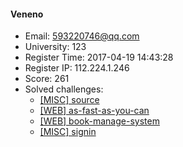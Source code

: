 #### Veneno  

* Email: 593220746@qq.com  
* University: 123  
* Register Time: 2017-04-19 14:43:28  
* Register IP: 112.224.1.246  
* Score: 261  
* Solved challenges: 
  * [[MISC] source](https://github.com/SniperOJ/Challenges/blob/master/web/source.json)  
  * [[WEB] as-fast-as-you-can](https://github.com/SniperOJ/Challenges/blob/master/web/as-fast-as-you-can.json)  
  * [[WEB] book-manage-system](https://github.com/SniperOJ/Challenges/blob/master/web/book-manage-system.json)  
  * [[MISC] signin](https://github.com/SniperOJ/Challenges/blob/master/web/signin.json)  
